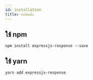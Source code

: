 ```yaml
---
id: installation
title: การติดตั้ง
---
```

## ใช้ npm

    npm install expressjs-response --save
    

## ใช้ yarn

    yarn add expressjs-response